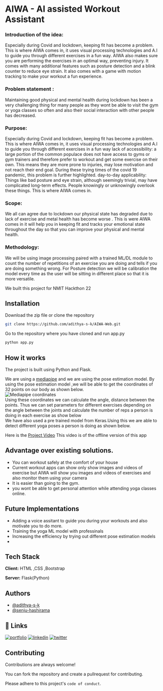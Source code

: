 # AIWA - AI assisted Workout Assistant 

### Introduction of the idea:

Especially during Covid and lockdown, keeping fit has become a
problem. This is where AIWA comes in, it uses visual processing
technologies and A.I to guide you through different exercises in a
fun way. AIWA also makes sure you are performing the exercises in
an optimal way, preventing injury. It comes with many additional
features such as posture detection and a blink counter to reduce
eye strain. It also comes with a game with motion tracking to make
your workout a fun experience.

### Problem statement :

Maintaining good physical and mental health during lockdown has
been a very challenging thing for many people as they wont be
able to visit the gym or yoga classes so often and also their social
interaction with other people has decreased.

### Purpose:

Especially during Covid and lockdown, keeping fit has become a problem.
This is where AIWA comes in, it uses visual processing technologies and
A.I to guide you through different exercises in a fun way
lack of accessibility: a large portion of the common populace does not
have access to gyms or gym trainers and therefore prefer to workout and
get some exercise on their own. This means they are more prone to
injuries, may lose motivation and not reach their end goal. During these
trying times of the covid 19 pandemic, this problem is further
highlighted.
day-to-day applicability: Things like bad posture and eye strain, although
seemingly trivial, may have complicated long-term effects. People
knowingly or unknowingly overlook these things. This is where AIWA
comes in.

### Scope:
We all can agree due to lockdown our physical state has
degraded due to lack of exercise and metal health has become
worse . This is were AIWA comes in it will help you in keeping fit
and tracks your emotional state throughout the day so that you
can improve your physical and mental health.

### Methodology:
We will be using image processing paired with a trained ML/DL
module to count the number of repetitions of an exercise you
are doing and tells if you are doing something wrong.
For Posture detection we will be calibration the model every
time as the user will be sitting in different place so that it is
more versatile.

We built this project for NMIT Hackthon 22
## Installation

Download the zip file or clone the repository

```bash
git clone https://github.com/adithya-s-k/AIWA-Web.git
```
Go to the repository where you have cloned and run app.py
```bash
python app.py
```

    
## How it works
The project is built using Python and Flask.

We are using a [mediapipe](https://google.github.io/mediapipe/) and we are using the pose estimation model.
By using the pose estimation model ,we will be able to get the coordinates of 32 points on our body as shown below.
\
![Mediapipe coordinates](https://google.github.io/mediapipe/images/mobile/pose_tracking_full_body_landmarks.png)
\
Using these coordinates we can calculate the angle, distance between the points.
Thus we can set parameters for different exercises depending on the angle between the joints and calculate the number of reps a person is doing in each exercise as show below
\
We have also used a pre trained model from Keras.Using this we are able to detect different yoga poses a person is doing as shown below.

Here is the [Project Video](https://youtu.be/GDy-AMGFmwc) This video is of the offline version of this app

## Advantage over existing solutions.
- You can workout safely at the comfort of your house
- Current workout apps can show only show images and videos of exercise but AIWA will show you images and videos of exercises and also monitor them using your camera
- It is easier than going to the gym.
- you wont be able to get personal attention while attending yoga classes online.

## Future Implementations
- Adding a voice assitant to guide you during your workouts and also motivate you to do more.
- Training the yoga ML model with professinals
- Increasing the efficiency by trying out different pose estimation models
- 



## Tech Stack

**Client:** HTML ,CSS ,Bootstrap

**Server:** Flask(Python)


## Authors

- [@adithya-s-k](https://github.com/adithya-s-k)
- [@senju-hashirama](https://github.com/senju-hashirama)


## 🔗 Links
[![portfolio](https://img.shields.io/badge/my_portfolio-000?style=for-the-badge&logo=ko-fi&logoColor=white)]()
[![linkedin](https://img.shields.io/badge/linkedin-0A66C2?style=for-the-badge&logo=linkedin&logoColor=white)](https://www.linkedin.com/in/adithya-s-kolavi-127a561a8/)
[![twitter](https://img.shields.io/badge/twitter-1DA1F2?style=for-the-badge&logo=twitter&logoColor=white)](https://twitter.com/adithya_s_k)


## Contributing

Contributions are always welcome!

You can fork the repository and create a pullrequest for contributing.

Please adhere to this project's `code of conduct`.